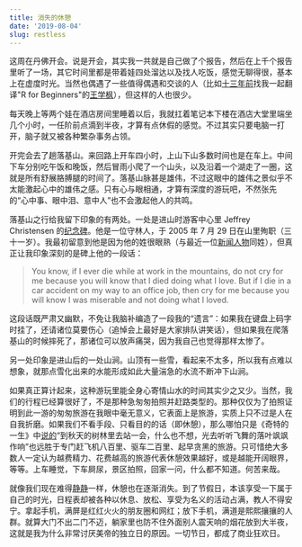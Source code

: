 ```yaml
---
title: 消失的休憩
date: '2019-08-04'
slug: restless
---
```


这周在丹佛开会。说是开会，其实我一共就是自己做了个报告，然后在上千个报告里听了一场，其它时间里都是带着娃四处溜达以及找人吃饭，感觉无聊得很，基本上在虚度时光。当然也偶遇了一些值得偶遇和交谈的人（比如[十三年前](/cn/2006/03/23-42-00/)找我一起翻译"R for Beginners"的[王学枫](https://www.linkedin.com/in/xwang3/)），但这样的人也很少。

每天晚上等两个娃在酒店房间里睡着以后，我就扛着笔记本下楼在酒店大堂里端坐几个小时，一任阶前点滴到半夜，才算有点休假的感觉。不过其实只要电脑一打开，脑子就又被各种繁杂事务占领。

开完会去了趟落基山。来回路上开车四小时，上山下山多数时间也是在车上。中间下车分别吃午饭和晚饭，然后冒雨小爬了一个山头，以及沿着一个湖走了一圈，这就是所有舒展胳膊腿的时间了。落基山脉甚是雄伟，不过这眼中的雄伟之景似乎不太能激起心中的雄伟之感。只有心与眼相通，才算有深度的游玩吧，不然张先的“心中事、眼中泪、意中人”也不会激起他人的共鸣。

落基山之行给我留下印象的有两处。一处是进山时游客中心里 Jeffrey Christensen 的[纪念碑](https://beyondcinderella.com/2018/08/07/estes-park-colorado/)。他是一位守林人，于 2005 年 7 月 29 日在山里殉职（三十一岁）。我最初留意到他是因为他的姓很眼熟（与最近一位[新闻人物](https://zh.wikipedia.org/wiki/%E7%AB%A0%E8%8E%B9%E9%A2%96%E7%BB%91%E6%9E%B6%E8%B0%8B%E6%9D%80%E6%A1%88)同姓），但真正让我印象深刻的是碑上他的一段话：

> You know, if I ever die while at work in the mountains, do not cry for me because you will know that I died doing what I love. But if I die in a car accident on my way to an office job, then cry for me because you will know I was miserable and not doing what I loved.

这段话既严肃又幽默，不免让我脑补编造了一段我的“遗言”：如果我在键盘上码字时挂了，还请诸位莫要伤心（追悼会上最好是大家排队讲笑话），但如果我在爬落基山的时候摔死了，那诸位可以放声痛哭，因为我自己也觉得那样太惨了。

另一处印象是进山后的一处山涧。山顶有一些雪，看起来不太多，所以我有点难以想象，就那点雪化出来的水能形成如此大量湍急的水流不断冲下山涧。

如果真正算计起来，这种游玩里能全身心寄情山水的时间其实少之又少。当然，我们的行程已经算很好了，不是那种急匆匆拍照并赶路类型的。那种仅仅为了拍照证明到此一游的匆匆旅游在我眼中毫无意义，它表面上是旅游，实质上只不过是人在自我折磨。如果我们不看手段、只看目的的话（即休憩），那么哪怕只是《奇特的一生》中[说的](/cn/2011/05/i-hate-exams/)“到秋天的树林里去站一会，什么也不想，光去听听飞舞的落叶飒飒作响”也远胜于专门赶飞机八百里、驱车二百里、起早贪黑的旅游。只可惜绝大多数人一定认为越费精力、花费越高的旅游代表休憩效果越好，或是越能开阔眼界，等等。上车睡觉，下车屙尿，景区拍照，回家一问，什么都不知道。何苦来哉。

就像我们现在难得[静静](/cn/2019/07/inner-peace/)一样，休憩也在逐渐消失。到了节假日，本该享受一下属于自己的时光，日程表却被各种以休息、放松、享受为名义的活动占满，教人不得安宁。拿起手机，满屏是红红火火的朋友圈和网红；放下手机，满道是熙熙攘攘的人群。就算大门不出二门不迈，躺家里也防不住外面别人震天响的烟花放到大半夜，这就是我为什么非常讨厌美帝的独立日的原因。一切节日，都成了商业狂欢日。
